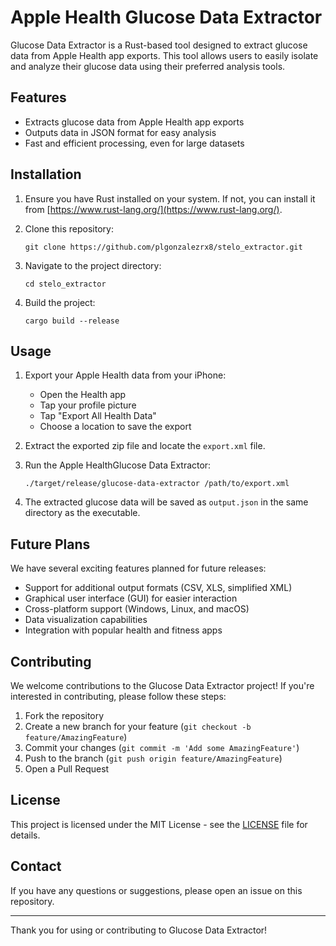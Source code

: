 # Apple Health Glucose Data Extractor

Glucose Data Extractor is a Rust-based tool designed to extract glucose data from Apple Health app exports. This tool allows users to easily isolate and analyze their glucose data using their preferred analysis tools.

## Features

- Extracts glucose data from Apple Health app exports
- Outputs data in JSON format for easy analysis
- Fast and efficient processing, even for large datasets

## Installation

1. Ensure you have Rust installed on your system. If not, you can install it from [https://www.rust-lang.org/](https://www.rust-lang.org/).

2. Clone this repository:

   ```
   git clone https://github.com/plgonzalezrx8/stelo_extractor.git
   ```

3. Navigate to the project directory:

   ```
   cd stelo_extractor
   ```

4. Build the project:

   ```
   cargo build --release
   ```

## Usage

1. Export your Apple Health data from your iPhone:
   - Open the Health app
   - Tap your profile picture
   - Tap "Export All Health Data"
   - Choose a location to save the export

2. Extract the exported zip file and locate the `export.xml` file.

3. Run the Apple HealthGlucose Data Extractor:

   ```
   ./target/release/glucose-data-extractor /path/to/export.xml
   ```

4. The extracted glucose data will be saved as `output.json` in the same directory as the executable.

## Future Plans

We have several exciting features planned for future releases:

- Support for additional output formats (CSV, XLS, simplified XML)
- Graphical user interface (GUI) for easier interaction
- Cross-platform support (Windows, Linux, and macOS)
- Data visualization capabilities
- Integration with popular health and fitness apps

## Contributing

We welcome contributions to the Glucose Data Extractor project! If you're interested in contributing, please follow these steps:

1. Fork the repository
2. Create a new branch for your feature (`git checkout -b feature/AmazingFeature`)
3. Commit your changes (`git commit -m 'Add some AmazingFeature'`)
4. Push to the branch (`git push origin feature/AmazingFeature`)
5. Open a Pull Request

## License

This project is licensed under the MIT License - see the [LICENSE](LICENSE) file for details.

## Contact

If you have any questions or suggestions, please open an issue on this repository.

---

Thank you for using or contributing to Glucose Data Extractor!
